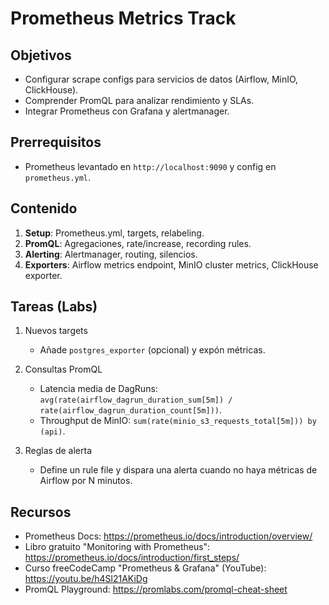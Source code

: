 # Prometheus Metrics Track

## Objetivos
- Configurar scrape configs para servicios de datos (Airflow, MinIO, ClickHouse).
- Comprender PromQL para analizar rendimiento y SLAs.
- Integrar Prometheus con Grafana y alertmanager.

## Prerrequisitos
- Prometheus levantado en `http://localhost:9090` y config en `prometheus.yml`.

## Contenido
1. **Setup**: Prometheus.yml, targets, relabeling.
2. **PromQL**: Agregaciones, rate/increase, recording rules.
3. **Alerting**: Alertmanager, routing, silencios.
4. **Exporters**: Airflow metrics endpoint, MinIO cluster metrics, ClickHouse exporter.

## Tareas (Labs)
1) Nuevos targets
   - Añade `postgres_exporter` (opcional) y expón métricas.

2) Consultas PromQL
   - Latencia media de DagRuns: `avg(rate(airflow_dagrun_duration_sum[5m]) / rate(airflow_dagrun_duration_count[5m]))`.
   - Throughput de MinIO: `sum(rate(minio_s3_requests_total[5m])) by (api)`.

3) Reglas de alerta
   - Define un rule file y dispara una alerta cuando no haya métricas de Airflow por N minutos.

## Recursos
- Prometheus Docs: https://prometheus.io/docs/introduction/overview/
- Libro gratuito "Monitoring with Prometheus": https://prometheus.io/docs/introduction/first_steps/
- Curso freeCodeCamp "Prometheus & Grafana" (YouTube): https://youtu.be/h4Sl21AKiDg
- PromQL Playground: https://promlabs.com/promql-cheat-sheet
